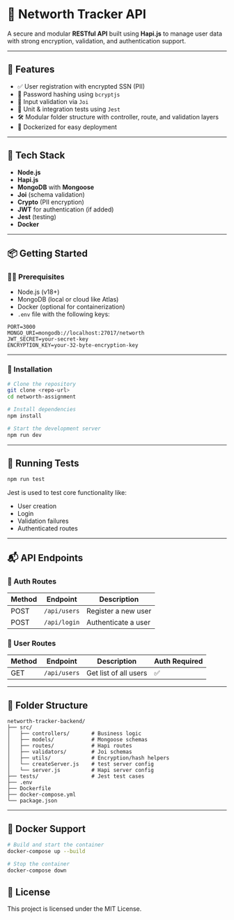 # 🧮 Networth Tracker API

A secure and modular **RESTful API** built using **Hapi.js** to manage user data with strong encryption, validation, and authentication support.

---

## 🚀 Features

- ✅ User registration with encrypted SSN (PII)
- 🔐 Password hashing using `bcryptjs`
- 📄 Input validation via `Joi`
- 🧪 Unit & integration tests using `Jest`
- 🛠️ Modular folder structure with controller, route, and validation layers
- 🐳 Dockerized for easy deployment

---

## 🧰 Tech Stack

- **Node.js**
- **Hapi.js**
- **MongoDB** with **Mongoose**
- **Joi** (schema validation)
- **Crypto** (PII encryption)
- **JWT** for authentication (if added)
- **Jest** (testing)
- **Docker**

---

## 📦 Getting Started

### 🧑‍💻 Prerequisites

- Node.js (v18+)
- MongoDB (local or cloud like Atlas)
- Docker (optional for containerization)
- `.env` file with the following keys:

```env
PORT=3000
MONGO_URI=mongodb://localhost:27017/networth
JWT_SECRET=your-secret-key
ENCRYPTION_KEY=your-32-byte-encryption-key
```

---

### 🔧 Installation

```bash
# Clone the repository
git clone <repo-url>
cd networth-assignment

# Install dependencies
npm install

# Start the development server
npm run dev
```

---

## 🧪 Running Tests

```bash
npm run test
```

Jest is used to test core functionality like:

- User creation
- Login
- Validation failures
- Authenticated routes

---

## 📬 API Endpoints

### 🔐 Auth Routes

| Method | Endpoint     | Description         |
| ------ | ------------ | ------------------- |
| POST   | `/api/users` | Register a new user |
| POST   | `/api/login` | Authenticate a user |

### 👥 User Routes

| Method | Endpoint     | Description           | Auth Required |
| ------ | ------------ | --------------------- | ------------- |
| GET    | `/api/users` | Get list of all users | ✅            |

---

## 📁 Folder Structure

```
networth-tracker-backend/
├── src/
│   ├── controllers/       # Business logic
│   ├── models/            # Mongoose schemas
│   ├── routes/            # Hapi routes
│   ├── validators/        # Joi schemas
│   ├── utils/             # Encryption/hash helpers
│   └── createServer.js    # test server config
│   └── server.js          # Hapi server config
├── tests/                 # Jest test cases
├── .env
├── Dockerfile
├── docker-compose.yml
└── package.json
```

---

## 🐳 Docker Support

```bash
# Build and start the container
docker-compose up --build

# Stop the container
docker-compose down
```

## 📃 License

This project is licensed under the MIT License.
